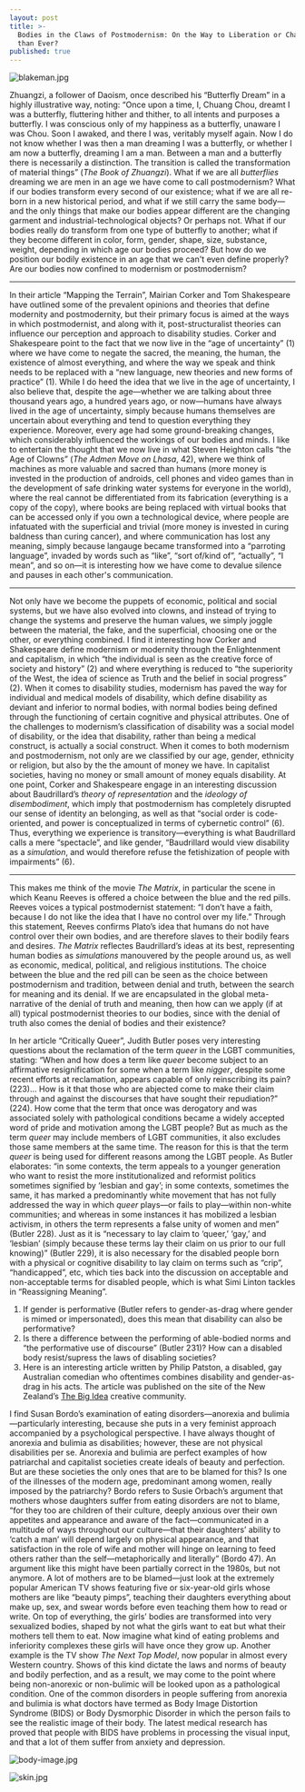 ```yaml
---
layout: post
title: >-
  Bodies in the Claws of Postmodernism: On the Way to Liberation or Chained More
  than Ever?
published: true
---
```


![blakeman.jpg](../img/blakeman.jpg)

<span class="versal z9">Z</span>huangzi, a follower of Daoism, once
described his “Butterfly Dream” in a highly illustrative way, noting:
“Once upon a time, I, Chuang Chou, dreamt I was a butterfly, fluttering
hither and thither, to all intents and purposes a butterfly. I was
conscious only of my happiness as a butterfly, unaware I was Chou. Soon
I awaked, and there I was, veritably myself again. Now I do not know
whether I was then a man dreaming I was a butterfly, or whether I am now
a butterfly, dreaming I am a man. Between a man and a butterfly there is
necessarily a distinction. The transition is called the transformation
of material things” (*The Book of Zhuangzi*). What if we are all
*butterflies* dreaming we are men in an age we have come to call
postmodernism? What if our bodies transform every second of our
existence; what if we are all re-born in a new historical period, and
what if we still carry the same body—and the only things that make our
bodies appear different are the changing garment and
industrial-technological objects? Or perhaps not. What if our bodies
really do transform from one type of butterfly to another; what if they
become different in color, form, gender, shape, size, substance, weight,
depending in which age our bodies proceed? But how do we position our
bodily existence in an age that we can't even define properly? Are our
bodies now confined to modernism or postmodernism? 

*****
In their article “Mapping the Terrain”, Mairian Corker and Tom Shakespeare have outlined
some of the prevalent opinions and theories that define modernity and
postmodernity, but their primary focus is aimed at the ways in
which postmodernist, and along with it, post-structuralist theories can
influence our perception and approach to disability studies. Corker and
Shakespeare point to the fact that we now live in the “age of
uncertainty” (1) where we have come to negate the sacred, the meaning,
the human, the existence of almost everything, and where the way we
speak and think needs to be replaced with a “new language, new theories
and new forms of practice” (1). While I do heed the idea that we live in
the age of uncertainty, I also believe that, despite the age—whether we
are talking about three thousand years ago, a hundred years ago, or
now—humans have always lived in the age of uncertainty, simply because
humans themselves are uncertain about everything and tend to question
everything they experience. Moreover, every age had some ground-breaking
changes, which considerably influenced the workings of our bodies and
minds. I like to entertain the thought that we now live in what Steven
Heighton calls “the Age of Clowns” (*The Admen Move on Lhasa*, 42),
where we think of machines as more valuable and sacred than humans (more
money is invested in the production of androids, cell phones and video
games than in the development of safe drinking water systems for
everyone in the world), where the real cannot be differentiated from
its fabrication (everything is a copy of the copy), where books are being
replaced with virtual books that can be accessed only if you own a
technological device, where people are infatuated with the superficial
and trivial (more money is invested in curing baldness than curing
cancer), and where communication has lost any meaning, simply because
langauge became transformed into a “parroting language”, invaded by
words such as “like”, “sort of/kind of”, “actually”, “I mean”, and so
on—it is interesting how we have come to devalue silence and pauses in
each other's communication. 

*****
Not only have we become the puppets of economic, political and social systems, but we have also evolved into clowns, and instead of trying to change the systems and preserve the
human values, we simply joggle between the material, the fake, and the
superficial, choosing one or the other, or everything combined. I find
it interesting how Corker and Shakespeare define modernism or modernity
through the Enlightenment and capitalism, in which “the individual is
seen as the creative force of society and history” (2) and where
everything is reduced to “the superiority of the West, the idea of
science as Truth and the belief in social progress” (2). When it comes
to disability studies, modernism has paved the way for individual and
medical models of disability, which define disability as deviant and
inferior to normal bodies, with normal bodies being defined through the
functioning of certain cognitive and physical attributes. One of the
challenges to modernism’s classification of disability was a social
model of disability, or the idea that disability, rather than being a
medical construct, is actually a social construct. When it comes to both
modernism and postmodernism, not only are we classified by our age,
gender, ethnicity or religion, but also by the the amount of money we
have. In capitalist societies, having no money or small amount of money
equals disability. At one point, Corker and Shakespeare engage in an
interesting discussion about Baudrillard’s *theory of representation*
and the *ideology of disembodiment*, which imply that postmodernism has
completely disrupted our sense of identity an belonging, as well as that
“social order is code-oriented, and power is conceptualized in terms of
cybernetic control” (6). Thus, everything we experience is
transitory—everything is what Baudrillard calls a mere “spectacle”, and
like gender, “Baudrillard would view disability as a *simulation*, and
would therefore refuse the fetishization of people with impairments”
(6). 

*****
This makes me think of the movie *The Matrix*, in particular the
scene in which Keanu Reeves is offered a choice between the blue and the
red pills. Reeves voices a typical postmodernist statement: “I don’t have
a faith, because I do not like the idea that I have no control over my
life.” Through this statement, Reeves confirms Plato’s idea that humans
do not have control over their own bodies, and are therefore slaves to their
bodily fears and desires. *The Matrix* reflectes Baudrillard’s ideas at
its best, representing human bodies as *simulations* manouvered
by the people around us, as well as economic, medical, political, and
religious institutions. The choice between the blue and the red pill can
be seen as the choice between postmodernism and tradition, between
denial and truth, between the search for meaning and its denial. If we
are encapsulated in the global meta-narrative of the denial of truth and
meaning, then how can we apply (if at all) typical postmodernist
theories to our bodies, since with the denial of truth also comes the
denial of bodies and their existence?

In her article “Critically Queer”, Judith Butler poses very interesting
questions about the reclamation of the term *queer* in the LGBT
communities, stating: “When and how does a term like *queer* become
subject to an affirmative resignification for some when a term like
*nigger*, despite some recent efforts at reclamation, appears capable of
only reinscribing its pain? (223)… How is it that those who are abjected
come to make their claim through and against the discourses that have
sought their repudiation?” (224). How come that the term that once was
derogatory and was associated solely with pathological conditions became
a widely accepted word of pride and motivation among the LGBT people?
But as much as the term *queer* may include members of LGBT communities,
it also excludes those same members at the same time. The reason for
this is that the term *queer* is being used for different reasons among
the LGBT people. As Butler elaborates: “in some contexts, the term
appeals to a younger generation who want to resist the more
institutionalized and reformist politics sometimes signified by ‘lesbian
and gay’; in some contexts, sometimes the same, it has marked a
predominantly white movement that has not fully addressed the way in
which *queer* plays—or fails to play—within non-white communities; and
whereas in some instances it has mobilized a lesbian activism, in others
the term represents a false unity of women and men” (Butler 228). Just
as it is “necessary to lay claim to ‘queer,’ ‘gay,’ and ‘lesbian’
(simply because these terms lay their claim on us prior to our full
knowing)” (Butler 229), it is also necessary for the disabled people
born with a physical or cognitive disability to lay claim on terms such
as “crip”, “handicapped”, etc, which ties back into the discussion on
acceptable and non-acceptable terms for disabled people, which is what
Simi Linton tackles in “Reassigning Meaning”.

1.  If gender is performative (Butler refers to gender-as-drag where
    gender is mimed or impersonated), does this mean that disability can
    also be performative?
2.  Is there a difference between the performing of able-bodied norms
    and “the performative use of discourse” (Butler 231)? How can a
    disabled body resist/supress the laws of disabling societies?
3.  Here is an interesting article written by Philip Patston, a
    disabled, gay Australian comedian who oftentimes combines disability
    and gender-as-drag in his acts. The article was published on the
    site of the New Zealand’s [The Big
    Idea](http://www.thebigidea.co.nz/news/blogs/the-creative-collide/56711-when-drag-and-disability-collide-revisited)
    creative community.

I find Susan Bordo’s examination of eating disorders—anorexia and
bulimia—particularly interesting, because she puts in a very feminist
approach accompanied by a psychological perspective. I have always
thought of anorexia and bulimia as disabilities; however, these are not
physical disabilities per se. Anorexia and bulimia are perfect examples
of how patriarchal and capitalist societies create ideals of beauty and
perfection. But are these societies the only ones that are to be blamed
for this? Is one of the illnesses of the modern age, predominant among
women, really imposed by the patriarchy? Bordo refers to Susie Orbach’s
argument that mothers whose daughters suffer from eating disorders are
not to blame, “for they too are children of their culture, deeply
anxious over their own appetites and appearance and aware of the
fact—communicated in a multitude of ways throughout our culture—that
their daughters’ ability to ‘catch a man’ will depend largely on
physical appearance, and that satisfaction in the role of wife and
mother will hinge on learning to feed others rather than the
self—metaphorically and literally” (Bordo 47). An argument like this
might have been partially correct in the 1980s, but not anymore. A lot
of mothers are to be blamed—just look at the extremely popular American
TV shows featuring five or six-year-old girls whose mothers are like
“beauty pimps”, teaching their daughters everything about make up, sex,
and swear words before even teaching them how to read or write. On top
of everything, the girls’ bodies are transformed into very sexualized
bodies, shaped by not what the girls want to eat but what their mothers
tell them to eat. Now imagine what kind of eating problems and
inferiority complexes these girls will have once they grow up. Another
example is the TV show *The Next Top Model*, now popular in almost every
Western country. Shows of this kind dictate the laws and norms of beauty
and bodily perfection, and as a result, we may come to the point where
being non-anorexic or non-bulimic will be looked upon as a pathological
condition. One of the common disorders in people suffering from anorexia
and bulimia is what doctors have termed as Body Image Distortion
Syndrome (BIDS) or Body Dysmorphic Disorder in which the person fails to
see the realistic image of their body. The latest medical research has
proved that people with BIDS have problems in processing the visual
input, and that a lot of them suffer from anxiety and depression.

![body-image.jpg](../img/body-image.jpg)

![skin.jpg](../img/skin.jpg)

